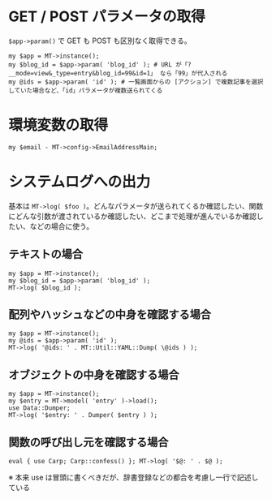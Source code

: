 # GET / POST パラメータの取得

`$app->param()` で GET も POST も区別なく取得できる。

```
my $app = MT->instance();
my $blog_id = $app->param( 'blog_id' ); # URL が「?__mode=view&_type=entry&blog_id=99&id=1」 なら「99」が代入される
my @ids = $app->param( 'id' ); # 一覧画面からの [アクション] で複数記事を選択していた場合など、「id」パラメータが複数送られてくる
```

# 環境変数の取得

```
my $email - MT->config->EmailAddressMain;
```

# システムログへの出力

基本は `MT->log( $foo )`。どんなパラメータが送られてくるか確認したい、関数にどんな引数が渡されているか確認したい、どこまで処理が進んでいるか確認したい、などの場合に使う。

## テキストの場合

```
my $app = MT->instance();
my $blog_id = $app->param( 'blog_id' );
MT->log( $blog_id );
```

## 配列やハッシュなどの中身を確認する場合

```
my $app = MT->instance();
my @ids = $app->param( 'id' );
MT->log( '@ids: ' . MT::Util::YAML::Dump( \@ids ) );
```

## オブジェクトの中身を確認する場合

```
my $app = MT->instance();
my $entry = MT->model( 'entry' )->load();
use Data::Dumper;
MT->log( '$entry: ' . Dumper( $entry ) );
```

## 関数の呼び出し元を確認する場合

```
eval { use Carp; Carp::confess() }; MT->log( '$@: ' . $@ );
```

※ 本来 use は冒頭に書くべきだが、辞書登録などの都合を考慮し一行で記述している
